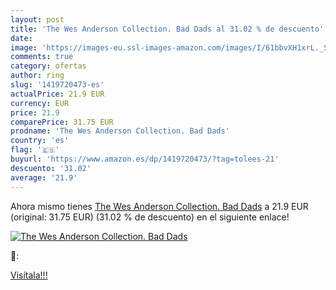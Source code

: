 ```yaml
---
layout: post
title: 'The Wes Anderson Collection. Bad Dads al 31.02 % de descuento'
date: 
image: 'https://images-eu.ssl-images-amazon.com/images/I/61bbvXH1xrL._SL200_.jpg'
comments: true
category: ofertas
author: ring
slug: '1419720473-es'
actualPrice: 21.9 EUR
currency: EUR
price: 21.9
comparePrice: 31.75 EUR
prodname: 'The Wes Anderson Collection. Bad Dads'
country: 'es'
flag: '🇪🇸'
buyurl: 'https://www.amazon.es/dp/1419720473/?tag=tolees-21'
descuento: '31.02'
average: '21.9'
---
```


Ahora mismo tienes [The Wes Anderson Collection. Bad Dads](https://www.amazon.es/dp/1419720473/?tag=tolees-21) a 21.9 EUR (original: 31.75 EUR) (31.02 %  de descuento) en el siguiente enlace!

[![The Wes Anderson Collection. Bad Dads](https://images-eu.ssl-images-amazon.com/images/I/61bbvXH1xrL._SL200_.jpg)](https://www.amazon.es/dp/1419720473/?tag=tolees-21)

🔎:


[Visítala!!!](https://www.amazon.es/dp/1419720473/?tag=tolees-21)
